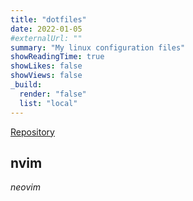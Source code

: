 ```yaml
---
title: "dotfiles"
date: 2022-01-05
#externalUrl: ""
summary: "My linux configuration files"
showReadingTime: true
showLikes: false
showViews: false
_build:
  render: "false"
  list: "local"
---
```


[Repository](https://github.com/bitSheriff/dotfiles)

## nvim

_neovim_



